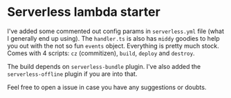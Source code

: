 # Serverless lambda starter

I've added some commented out config params in `serverless.yml` file (what I generally end up using).
The `handler.ts` is also has `middy` goodies to help you out with the not so fun `events` object.
Everything is pretty much stock. Comes with 4 scripts: `cz` (commitizen), `build`, `deploy` and `destroy`.

The build depends on `serverless-bundle` plugin. I've also added the `serverless-offline` plugin if you are into that.

Feel free to open a issue in case you have any suggestions or doubts.
